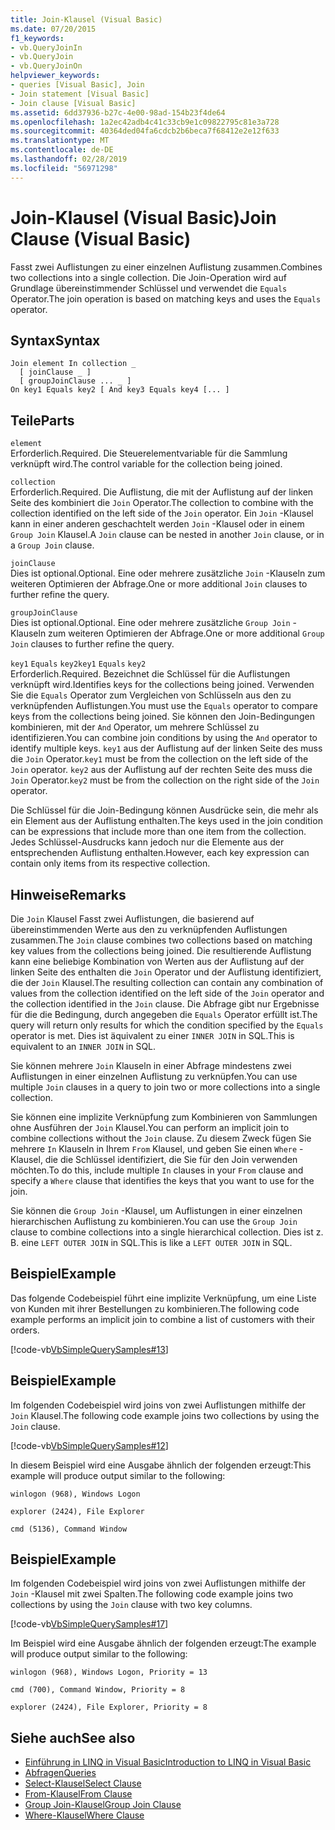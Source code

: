 ```yaml
---
title: Join-Klausel (Visual Basic)
ms.date: 07/20/2015
f1_keywords:
- vb.QueryJoinIn
- vb.QueryJoin
- vb.QueryJoinOn
helpviewer_keywords:
- queries [Visual Basic], Join
- Join statement [Visual Basic]
- Join clause [Visual Basic]
ms.assetid: 6dd37936-b27c-4e00-98ad-154b23f4de64
ms.openlocfilehash: 1a2ec42adb4c41c33cb9e1c09822795c81e3a728
ms.sourcegitcommit: 40364ded04fa6cdcb2b6beca7f68412e2e12f633
ms.translationtype: MT
ms.contentlocale: de-DE
ms.lasthandoff: 02/28/2019
ms.locfileid: "56971298"
---
```

# <a name="join-clause-visual-basic"></a><span data-ttu-id="368d3-102">Join-Klausel (Visual Basic)</span><span class="sxs-lookup"><span data-stu-id="368d3-102">Join Clause (Visual Basic)</span></span>
<span data-ttu-id="368d3-103">Fasst zwei Auflistungen zu einer einzelnen Auflistung zusammen.</span><span class="sxs-lookup"><span data-stu-id="368d3-103">Combines two collections into a single collection.</span></span> <span data-ttu-id="368d3-104">Die Join-Operation wird auf Grundlage übereinstimmender Schlüssel und verwendet die `Equals` Operator.</span><span class="sxs-lookup"><span data-stu-id="368d3-104">The join operation is based on matching keys and uses the `Equals` operator.</span></span>  
  
## <a name="syntax"></a><span data-ttu-id="368d3-105">Syntax</span><span class="sxs-lookup"><span data-stu-id="368d3-105">Syntax</span></span>  
  
```  
Join element In collection _  
  [ joinClause _ ]   
  [ groupJoinClause ... _ ]   
On key1 Equals key2 [ And key3 Equals key4 [... ]  
```  
  
## <a name="parts"></a><span data-ttu-id="368d3-106">Teile</span><span class="sxs-lookup"><span data-stu-id="368d3-106">Parts</span></span>  
 `element`  
 <span data-ttu-id="368d3-107">Erforderlich.</span><span class="sxs-lookup"><span data-stu-id="368d3-107">Required.</span></span> <span data-ttu-id="368d3-108">Die Steuerelementvariable für die Sammlung verknüpft wird.</span><span class="sxs-lookup"><span data-stu-id="368d3-108">The control variable for the collection being joined.</span></span>  
  
 `collection`  
 <span data-ttu-id="368d3-109">Erforderlich.</span><span class="sxs-lookup"><span data-stu-id="368d3-109">Required.</span></span> <span data-ttu-id="368d3-110">Die Auflistung, die mit der Auflistung auf der linken Seite des kombiniert die `Join` Operator.</span><span class="sxs-lookup"><span data-stu-id="368d3-110">The collection to combine with the collection identified on the left side of the `Join` operator.</span></span> <span data-ttu-id="368d3-111">Ein `Join` -Klausel kann in einer anderen geschachtelt werden `Join` -Klausel oder in einem `Group Join` Klausel.</span><span class="sxs-lookup"><span data-stu-id="368d3-111">A `Join` clause can be nested in another `Join` clause, or in a `Group Join` clause.</span></span>  
  
 `joinClause`  
 <span data-ttu-id="368d3-112">Dies ist optional.</span><span class="sxs-lookup"><span data-stu-id="368d3-112">Optional.</span></span> <span data-ttu-id="368d3-113">Eine oder mehrere zusätzliche `Join` -Klauseln zum weiteren Optimieren der Abfrage.</span><span class="sxs-lookup"><span data-stu-id="368d3-113">One or more additional `Join` clauses to further refine the query.</span></span>  
  
 `groupJoinClause`  
 <span data-ttu-id="368d3-114">Dies ist optional.</span><span class="sxs-lookup"><span data-stu-id="368d3-114">Optional.</span></span> <span data-ttu-id="368d3-115">Eine oder mehrere zusätzliche `Group Join` -Klauseln zum weiteren Optimieren der Abfrage.</span><span class="sxs-lookup"><span data-stu-id="368d3-115">One or more additional `Group Join` clauses to further refine the query.</span></span>  
  
 <span data-ttu-id="368d3-116">`key1` `Equals` `key2`</span><span class="sxs-lookup"><span data-stu-id="368d3-116">`key1` `Equals` `key2`</span></span>  
 <span data-ttu-id="368d3-117">Erforderlich.</span><span class="sxs-lookup"><span data-stu-id="368d3-117">Required.</span></span> <span data-ttu-id="368d3-118">Bezeichnet die Schlüssel für die Auflistungen verknüpft wird.</span><span class="sxs-lookup"><span data-stu-id="368d3-118">Identifies keys for the collections being joined.</span></span> <span data-ttu-id="368d3-119">Verwenden Sie die `Equals` Operator zum Vergleichen von Schlüsseln aus den zu verknüpfenden Auflistungen.</span><span class="sxs-lookup"><span data-stu-id="368d3-119">You must use the `Equals` operator to compare keys from the collections being joined.</span></span> <span data-ttu-id="368d3-120">Sie können den Join-Bedingungen kombinieren, mit der `And` Operator, um mehrere Schlüssel zu identifizieren.</span><span class="sxs-lookup"><span data-stu-id="368d3-120">You can combine join conditions by using the `And` operator to identify multiple keys.</span></span> <span data-ttu-id="368d3-121">`key1` aus der Auflistung auf der linken Seite des muss die `Join` Operator.</span><span class="sxs-lookup"><span data-stu-id="368d3-121">`key1` must be from the collection on the left side of the `Join` operator.</span></span> <span data-ttu-id="368d3-122">`key2` aus der Auflistung auf der rechten Seite des muss die `Join` Operator.</span><span class="sxs-lookup"><span data-stu-id="368d3-122">`key2` must be from the collection on the right side of the `Join` operator.</span></span>  
  
 <span data-ttu-id="368d3-123">Die Schlüssel für die Join-Bedingung können Ausdrücke sein, die mehr als ein Element aus der Auflistung enthalten.</span><span class="sxs-lookup"><span data-stu-id="368d3-123">The keys used in the join condition can be expressions that include more than one item from the collection.</span></span> <span data-ttu-id="368d3-124">Jedes Schlüssel-Ausdrucks kann jedoch nur die Elemente aus der entsprechenden Auflistung enthalten.</span><span class="sxs-lookup"><span data-stu-id="368d3-124">However, each key expression can contain only items from its respective collection.</span></span>  
  
## <a name="remarks"></a><span data-ttu-id="368d3-125">Hinweise</span><span class="sxs-lookup"><span data-stu-id="368d3-125">Remarks</span></span>  
 <span data-ttu-id="368d3-126">Die `Join` Klausel Fasst zwei Auflistungen, die basierend auf übereinstimmenden Werte aus den zu verknüpfenden Auflistungen zusammen.</span><span class="sxs-lookup"><span data-stu-id="368d3-126">The `Join` clause combines two collections based on matching key values from the collections being joined.</span></span> <span data-ttu-id="368d3-127">Die resultierende Auflistung kann eine beliebige Kombination von Werten aus der Auflistung auf der linken Seite des enthalten die `Join` Operator und der Auflistung identifiziert, die der `Join` Klausel.</span><span class="sxs-lookup"><span data-stu-id="368d3-127">The resulting collection can contain any combination of values from the collection identified on the left side of the `Join` operator and the collection identified in the `Join` clause.</span></span> <span data-ttu-id="368d3-128">Die Abfrage gibt nur Ergebnisse für die die Bedingung, durch angegeben die `Equals` Operator erfüllt ist.</span><span class="sxs-lookup"><span data-stu-id="368d3-128">The query will return only results for which the condition specified by the `Equals` operator is met.</span></span> <span data-ttu-id="368d3-129">Dies ist äquivalent zu einer `INNER JOIN` in SQL.</span><span class="sxs-lookup"><span data-stu-id="368d3-129">This is equivalent to an `INNER JOIN` in SQL.</span></span>  
  
 <span data-ttu-id="368d3-130">Sie können mehrere `Join` Klauseln in einer Abfrage mindestens zwei Auflistungen in einer einzelnen Auflistung zu verknüpfen.</span><span class="sxs-lookup"><span data-stu-id="368d3-130">You can use multiple `Join` clauses in a query to join two or more collections into a single collection.</span></span>  
  
 <span data-ttu-id="368d3-131">Sie können eine implizite Verknüpfung zum Kombinieren von Sammlungen ohne Ausführen der `Join` Klausel.</span><span class="sxs-lookup"><span data-stu-id="368d3-131">You can perform an implicit join to combine collections without the `Join` clause.</span></span> <span data-ttu-id="368d3-132">Zu diesem Zweck fügen Sie mehrere `In` Klauseln in Ihrem `From` Klausel, und geben Sie einen `Where` -Klausel, die die Schlüssel identifiziert, die Sie für den Join verwenden möchten.</span><span class="sxs-lookup"><span data-stu-id="368d3-132">To do this, include multiple `In` clauses in your `From` clause and specify a `Where` clause that identifies the keys that you want to use for the join.</span></span>  
  
 <span data-ttu-id="368d3-133">Sie können die `Group Join` -Klausel, um Auflistungen in einer einzelnen hierarchischen Auflistung zu kombinieren.</span><span class="sxs-lookup"><span data-stu-id="368d3-133">You can use the `Group Join` clause to combine collections into a single hierarchical collection.</span></span> <span data-ttu-id="368d3-134">Dies ist z. B. eine `LEFT OUTER JOIN` in SQL.</span><span class="sxs-lookup"><span data-stu-id="368d3-134">This is like a `LEFT OUTER JOIN` in SQL.</span></span>  
  
## <a name="example"></a><span data-ttu-id="368d3-135">Beispiel</span><span class="sxs-lookup"><span data-stu-id="368d3-135">Example</span></span>  
 <span data-ttu-id="368d3-136">Das folgende Codebeispiel führt eine implizite Verknüpfung, um eine Liste von Kunden mit ihrer Bestellungen zu kombinieren.</span><span class="sxs-lookup"><span data-stu-id="368d3-136">The following code example performs an implicit join to combine a list of customers with their orders.</span></span>  
  
 [!code-vb[VbSimpleQuerySamples#13](~/samples/snippets/visualbasic/VS_Snippets_VBCSharp/VbSimpleQuerySamples/VB/QuerySamples1.vb#13)]  
  
## <a name="example"></a><span data-ttu-id="368d3-137">Beispiel</span><span class="sxs-lookup"><span data-stu-id="368d3-137">Example</span></span>  
 <span data-ttu-id="368d3-138">Im folgenden Codebeispiel wird joins von zwei Auflistungen mithilfe der `Join` Klausel.</span><span class="sxs-lookup"><span data-stu-id="368d3-138">The following code example joins two collections by using the `Join` clause.</span></span>  
  
 [!code-vb[VbSimpleQuerySamples#12](~/samples/snippets/visualbasic/VS_Snippets_VBCSharp/VbSimpleQuerySamples/VB/QuerySamples2.vb#12)]  
  
 <span data-ttu-id="368d3-139">In diesem Beispiel wird eine Ausgabe ähnlich der folgenden erzeugt:</span><span class="sxs-lookup"><span data-stu-id="368d3-139">This example will produce output similar to the following:</span></span>  
  
 `winlogon (968), Windows Logon`  
  
 `explorer (2424), File Explorer`  
  
 `cmd (5136), Command Window`  
  
## <a name="example"></a><span data-ttu-id="368d3-140">Beispiel</span><span class="sxs-lookup"><span data-stu-id="368d3-140">Example</span></span>  
 <span data-ttu-id="368d3-141">Im folgenden Codebeispiel wird joins von zwei Auflistungen mithilfe der `Join` -Klausel mit zwei Spalten.</span><span class="sxs-lookup"><span data-stu-id="368d3-141">The following code example joins two collections by using the `Join` clause with two key columns.</span></span>  
  
 [!code-vb[VbSimpleQuerySamples#17](~/samples/snippets/visualbasic/VS_Snippets_VBCSharp/VbSimpleQuerySamples/VB/QuerySamples3.vb#17)]  
  
 <span data-ttu-id="368d3-142">Im Beispiel wird eine Ausgabe ähnlich der folgenden erzeugt:</span><span class="sxs-lookup"><span data-stu-id="368d3-142">The example will produce output similar to the following:</span></span>  
  
 `winlogon (968), Windows Logon, Priority = 13`  
  
 `cmd (700), Command Window, Priority = 8`  
  
 `explorer (2424), File Explorer, Priority = 8`  
  
## <a name="see-also"></a><span data-ttu-id="368d3-143">Siehe auch</span><span class="sxs-lookup"><span data-stu-id="368d3-143">See also</span></span>
- [<span data-ttu-id="368d3-144">Einführung in LINQ in Visual Basic</span><span class="sxs-lookup"><span data-stu-id="368d3-144">Introduction to LINQ in Visual Basic</span></span>](../../../visual-basic/programming-guide/language-features/linq/introduction-to-linq.md)
- [<span data-ttu-id="368d3-145">Abfragen</span><span class="sxs-lookup"><span data-stu-id="368d3-145">Queries</span></span>](../../../visual-basic/language-reference/queries/index.md)
- [<span data-ttu-id="368d3-146">Select-Klausel</span><span class="sxs-lookup"><span data-stu-id="368d3-146">Select Clause</span></span>](../../../visual-basic/language-reference/queries/select-clause.md)
- [<span data-ttu-id="368d3-147">From-Klausel</span><span class="sxs-lookup"><span data-stu-id="368d3-147">From Clause</span></span>](../../../visual-basic/language-reference/queries/from-clause.md)
- [<span data-ttu-id="368d3-148">Group Join-Klausel</span><span class="sxs-lookup"><span data-stu-id="368d3-148">Group Join Clause</span></span>](../../../visual-basic/language-reference/queries/group-join-clause.md)
- [<span data-ttu-id="368d3-149">Where-Klausel</span><span class="sxs-lookup"><span data-stu-id="368d3-149">Where Clause</span></span>](../../../visual-basic/language-reference/queries/where-clause.md)
